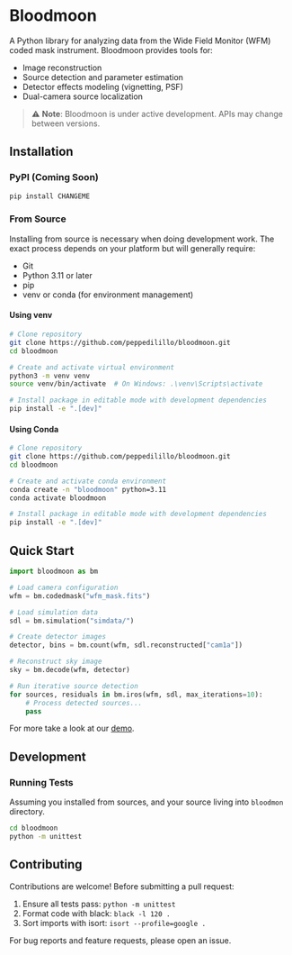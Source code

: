 # Bloodmoon

A Python library for analyzing data from the Wide Field Monitor (WFM) coded mask instrument. Bloodmoon provides tools for:
- Image reconstruction
- Source detection and parameter estimation
- Detector effects modeling (vignetting, PSF)
- Dual-camera source localization

> ⚠️ **Note**: Bloodmoon is under active development. APIs may change between versions.


## Installation

### PyPI (Coming Soon)
```bash
pip install CHANGEME
```

### From Source

Installing from source is necessary when doing development work. The exact process depends on your platform but will generally require:
- Git
- Python 3.11 or later
- pip
- venv or conda (for environment management)

#### Using venv
```bash
# Clone repository
git clone https://github.com/peppedilillo/bloodmoon.git
cd bloodmoon

# Create and activate virtual environment
python3 -m venv venv
source venv/bin/activate  # On Windows: .\venv\Scripts\activate

# Install package in editable mode with development dependencies
pip install -e ".[dev]"
```

#### Using Conda
```bash
# Clone repository
git clone https://github.com/peppedilillo/bloodmoon.git
cd bloodmoon

# Create and activate conda environment
conda create -n "bloodmoon" python=3.11
conda activate bloodmoon

# Install package in editable mode with development dependencies
pip install -e ".[dev]"
```

## Quick Start

```python
import bloodmoon as bm

# Load camera configuration
wfm = bm.codedmask("wfm_mask.fits")

# Load simulation data
sdl = bm.simulation("simdata/")

# Create detector images
detector, bins = bm.count(wfm, sdl.reconstructed["cam1a"])

# Reconstruct sky image
sky = bm.decode(wfm, detector)

# Run iterative source detection
for sources, residuals in bm.iros(wfm, sdl, max_iterations=10):
    # Process detected sources...
    pass
```

For more take a look at our [demo](demo/demo.ipynb).

## Development

### Running Tests

Assuming you installed from sources, and your source living into `bloodmon` directory.

```bash
cd bloodmoon
python -m unittest
```

## Contributing

Contributions are welcome! Before submitting a pull request:

1. Ensure all tests pass: `python -m unittest`
2. Format code with black: `black -l 120 .`
3. Sort imports with isort: `isort --profile=google .`

For bug reports and feature requests, please open an issue.